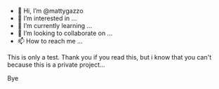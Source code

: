 - 👋 Hi, I’m @mattygazzo
- 👀 I’m interested in ...
- 🌱 I’m currently learning ...
- 💞️ I’m looking to collaborate on ...
- 📫 How to reach me ...

<!---
mattygazzo/mattygazzo is a ✨ special ✨ repository because its `README.md` (this file) appears on your GitHub profile.
You can click the Preview link to take a look at your changes.
--->

This is only a test.
Thank you if you read this, but i know that you can't because this is a private project...

Bye
